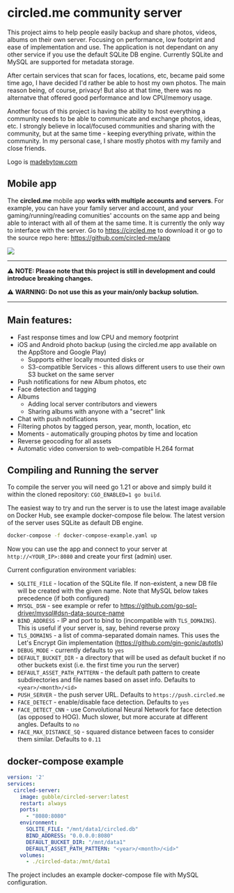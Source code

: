 # circled.me community server
This project aims to help people easily backup and share photos, videos, albums on their own server. Focusing on performance, low footprint and ease of implementation and use.
The application is not dependant on any other service if you use the default SQLite DB engine. Currently SQLite and MySQL are supported for metadata storage.

After certain services that scan for faces, locations, etc, became paid some time ago, I have decided I'd rather be able to host my own photos.
The main reason being, of course, privacy! But also at that time, there was no alternatve that offered good performance and low CPU/memory usage. 

Another focus of this project is having the ability to host everything a community needs to be able to communicate and exchange photos, ideas, etc.
I strongly believe in local/focused communities and sharing with the community, but at the same time - keeping everything private, within the community.
In my personal case, I share mostly photos with my family and close friends.

Logo is <a href="http://madebytow.com/">madebytow.com</a>

## Mobile app
The **circled.me** mobile app **works with multiple accounts and servers**. For example, you can have your family server and account, and your gaming/running/reading comunities' accounts on the same app and being able to interact with all of them at the same time. It is currently the only way to interface with the server. Go to https://circled.me to download it or go to the source repo here: https://github.com/circled-me/app

<img src="https://app.circled.me/screenshots.jpg"/>

___

⚠️ **NOTE: Please note that this project is still in development and could introduce breaking changes.**

⚠️ **WARNING: Do not use this as your main/only backup solution.**

___


## Main features:
- Fast response times and low CPU and memory footprint
- iOS and Android photo backup (using the circled.me app available on the AppStore and Google Play)
  - Supports either locally mounted disks or
  - S3-compatible Services - this allows different users to use their own S3 bucket on the same server
- Push notifications for new Album photos, etc
- Face detection and tagging
- Albums
  - Adding local server contributors and viewers
  - Sharing albums with anyone with a "secret" link
- Chat with push notifications
- Filtering photos by tagged person, year, month, location, etc
- Moments - automatically grouping photos by time and location
- Reverse geocoding for all assets
- Automatic video conversion to web-compatible H.264 format


## Compiling and Running the server
To compile the server you will need go 1.21 or above and simply build it within the cloned repository: `CGO_ENABLED=1 go build`.

The easiest way to try and run the server is to use the latest image available on Docker Hub, see example docker-compose file below.
The latest version of the server uses SQLite as default DB engine.

```bash
docker-compose -f docker-compose-example.yaml up
```

Now you can use the app and connect to your server at `http://<YOUR_IP>:8080` and create your first (admin) user.

Current configuration environment variables:
- `SQLITE_FILE` - location of the SQLite file. If non-existent, a new DB file will be created with the given name. Note that MySQL below takes precedence (if both configured)
- `MYSQL_DSN` - see example or refer to https://github.com/go-sql-driver/mysql#dsn-data-source-name
- `BIND_ADDRESS` - IP and port to bind to (incompatible with `TLS_DOMAINS`). This is useful if your server is, say, behind reverse proxy
- `TLS_DOMAINS` - a list of comma-separated domain names. This uses the Let's Encrypt Gin implementation (https://github.com/gin-gonic/autotls)
- `DEBUG_MODE` - currently defaults to `yes`
- `DEFAULT_BUCKET_DIR` - a directory that will be used as default bucket if no other buckets exist (i.e. the first time you run the server)
- `DEFAULT_ASSET_PATH_PATTERN` - the default path pattern to create subdirectories and file names based on asset info. Defaults to `<year>/<month>/<id>`
- `PUSH_SERVER` - the push server URL. Defaults to `https://push.circled.me`
- `FACE_DETECT` - enable/disable face detection. Defaults to `yes`
- `FACE_DETECT_CNN` - use Convolutional Neural Network for face detection (as opposed to HOG). Much slower, but more accurate at different angles. Defaults to `no`
- `FACE_MAX_DISTANCE_SQ` - squared distance between faces to consider them similar. Defaults to `0.11`

## docker-compose example
```yaml
version: '2'
services:
  circled-server:
    image: gubble/circled-server:latest
    restart: always
    ports:
      - "8080:8080"
    environment:
      SQLITE_FILE: "/mnt/data1/circled.db"
      BIND_ADDRESS: "0.0.0.0:8080"
      DEFAULT_BUCKET_DIR: "/mnt/data1"
      DEFAULT_ASSET_PATH_PATTERN: "<year>/<month>/<id>"
    volumes:
      - ./circled-data:/mnt/data1
```
The project includes an example docker-compose file with MySQL configuration.
